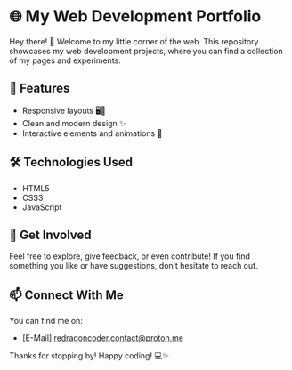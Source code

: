# 🌐 My Web Development Portfolio

Hey there! 👋 Welcome to my little corner of the web. This repository showcases my web development projects, where you can find a collection of my pages and experiments. 

## 🌟 Features

- Responsive layouts 🖥️📱
- Clean and modern design ✨
- Interactive elements and animations 🎉

## 🛠️ Technologies Used

- HTML5
- CSS3
- JavaScript

## 🌈 Get Involved

Feel free to explore, give feedback, or even contribute! If you find something you like or have suggestions, don’t hesitate to reach out. 

## 📫 Connect With Me

You can find me on:
- [E-Mail] redragoncoder.contact@proton.me

Thanks for stopping by! Happy coding! 💻✨
